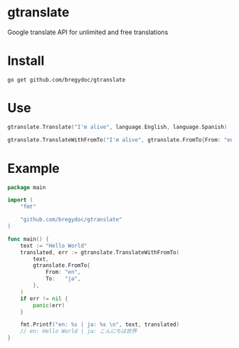 # gtranslate

Google translate API for unlimited and free translations

# Install

    go get github.com/bregydoc/gtranslate

# Use

```go
gtranslate.Translate("I'm alive", language.English, language.Spanish)
```

```go
gtranslate.TranslateWithFromTo("I'm alive", gtranslate.FromTo{From: "en", To: "es"})
```

# Example

```go
package main

import (
	"fmt"

	"github.com/bregydoc/gtranslate"
)

func main() {
	text := "Hello World"
	translated, err := gtranslate.TranslateWithFromTo(
		text,
		gtranslate.FromTo{
			From: "en",
			To:   "ja",
		},
	)
	if err != nil {
		panic(err)
	}

	fmt.Printf("en: %s | ja: %s \n", text, translated)
	// en: Hello World | ja: こんにちは世界
}
```
